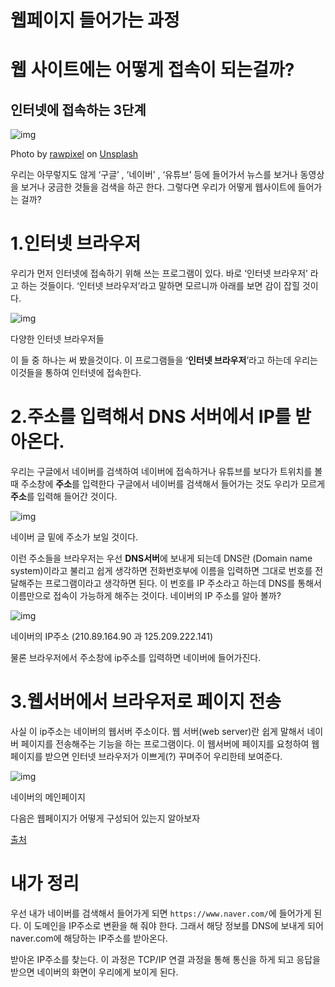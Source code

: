 # 웹페이지 들어가는 과정





# 웹 사이트에는 어떻게 접속이 되는걸까?

## 인터넷에 접속하는 3단계

![img](https://miro.medium.com/max/700/1*FCo-qz8Crw-KEf_9Zx-NKQ.jpeg)

Photo by [rawpixel](https://unsplash.com/photos/wcj-zWL_WXM?utm_source=unsplash&utm_medium=referral&utm_content=creditCopyText) on [Unsplash](https://unsplash.com/@rawpixel?utm_source=unsplash&utm_medium=referral&utm_content=creditCopyText)

우리는 아무렇지도 않게 ‘구글’ , ‘네이버’ , ‘유튜브’ 등에 들어가서 뉴스를 보거나 동영상을 보거나 궁금한 것들을 검색을 하곤 한다. 그렇다면 우리가 어떻게 웹사이트에 들어가는 걸까?

# 1.인터넷 브라우저

우리가 먼저 인터넷에 접속하기 위해 쓰는 프로그램이 있다. 바로 ‘인터넷 브라우저’ 라고 하는 것들이다. ‘인터넷 브라우저’라고 말하면 모르니까 아래를 보면 감이 잡힐 것이다.

![img](https://miro.medium.com/max/700/1*HR-M3d_Gs1WI2nt8S3PXxA.png)

다양한 인터넷 브라우저들

이 들 중 하나는 써 봤을것이다. 이 프로그램들을 ‘**인터넷 브라우저**’라고 하는데 우리는 이것들을 통하여 인터넷에 접속한다.

# 2.주소를 입력해서 DNS 서버에서 IP를 받아온다.

우리는 구글에서 네이버를 검색하여 네이버에 접속하거나 유튜브를 보다가 트위치를 볼때 주소창에 **주소**를 입력한다 구글에서 네이버를 검색해서 들어가는 것도 우리가 모르게 **주소**를 입력해 들어간 것이다.

![img](https://miro.medium.com/max/700/1*wpn8PMOnvEQn41QHjiT-TA.png)

네이버 글 밑에 주소가 보일 것이다.

이런 주소들을 브라우저는 우선 **DNS서버**에 보내게 되는데 DNS란 (Domain name system)이라고 불리고 쉽게 생각하면 전화번호부에 이름을 입력하면 그대로 번호를 전달해주는 프로그램이라고 생각하면 된다. 이 번호를 IP 주소라고 하는데 DNS를 통해서 이름만으로 접속이 가능하게 해주는 것이다. 네이버의 IP 주소를 알아 볼까?

![img](https://miro.medium.com/max/700/1*i5exyFMEnn5k1VoWqmJNlg.png)

네이버의 IP주소 (210.89.164.90 과 125.209.222.141)

물론 브라우저에서 주소창에 ip주소를 입력하면 네이버에 들어가진다.

# 3.웹서버에서 브라우저로 페이지 전송

사실 이 ip주소는 네이버의 웹서버 주소이다. 웹 서버(web server)란 쉽게 말해서 네이버 페이지를 전송해주는 기능을 하는 프로그램이다. 이 웹서버에 페이지를 요청하여 웹페이지를 받으면 인터넷 브라우저가 이쁘게(?) 꾸며주어 우리한테 보여준다.

![img](https://miro.medium.com/max/700/1*QMFyIchgsAnXm2Y0oc-WcQ.png)

네이버의 메인페이지

다음은 웹페이지가 어떻게 구성되어 있는지 알아보자



[출처](https://medium.com/happy-thinking/%EC%9B%B9-%EC%82%AC%EC%9D%B4%ED%8A%B8%EC%97%90%EB%8A%94-%EC%96%B4%EB%96%BB%EA%B2%8C-%EC%A0%91%EC%86%8D%EC%9D%B4-%EB%90%98%EB%8A%94%EA%B1%B8%EA%B9%8C-a664b5abef9b)



# 내가 정리

우선 내가 네이버를 검색해서 들어가게 되면 `https://www.naver.com/`에 들어가게 된다. 이 도메인을 IP주소로 변환을 해 줘야 한다. 그래서 해당 정보를 DNS에 보내게 되어 naver.com에 해당하는 IP주소를 받아온다. 

받아온 IP주소를 찾는다. 이 과정은 TCP/IP 연결 과정을 통해 통신을 하게 되고 응답을 받으면 네이버의 화면이 우리에게 보이게 된다. 





